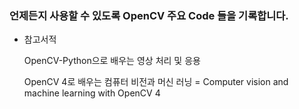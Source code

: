 ### 언제든지 사용할 수 있도록 OpenCV 주요 Code 들을 기록합니다.


- 참고서적

  OpenCV-Python으로 배우는 영상 처리 및 응용
  
  OpenCV 4로 배우는 컴퓨터 비전과 머신 러닝 = Computer vision and machine learning with OpenCV 4
